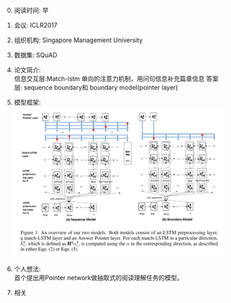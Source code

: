 0. 阅读时间:  早
1. 会议:  ICLR2017
2. 组织机构: Singapore Management University  
3. 数据集:   SQuAD
4. 论文简介:  
信息交互层:Match-lstm 单向的注意力机制，用问句信息补充篇章信息
答案层: sequence boundary和 boundary model(pointer layer)

5. 模型框架:    
![image](https://github.com/dengyuning/paper-reading-notes/blob/master/paper_pictures/match_lstm.png?raw=true)

6. 个人想法:   
首个提出用Pointer network做抽取式的阅读理解任务的模型。

7. 相关  
